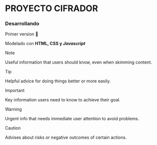 <h1> PROYECTO CIFRADOR </h1>
  <h3>Desarrollando</h3>
  <p > Primer version 📘 </p>
  Modelado con <strong>HTML, CSS y <em>Javascript</em></strong>

> [!NOTE]
> Useful information that users should know, even when skimming content.

> [!TIP]
> Helpful advice for doing things better or more easily.

> [!IMPORTANT]
> Key information users need to know to achieve their goal.

> [!WARNING]
> Urgent info that needs immediate user attention to avoid problems.

> [!CAUTION]
> Advises about risks or negative outcomes of certain actions.

